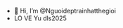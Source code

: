 - 👋 Hi, I’m @Nguoideptrainhatthegioi
- LO VE Yu dls2025
<!---
SangPhamTruong/SangPhamTruong is a ✨ special ✨ repository because its `README.md` (this file) appears on your GitHub profile.
You can click the Preview link to take a look at your changes.
--->
